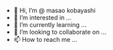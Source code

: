 - 👋 Hi, I’m @ masao kobayashi
- 👀 I’m interested in ...
- 🌱 I’m currently learning ...
- 💞️ I’m looking to collaborate on ...
- 📫 How to reach me ...

<!---
ko-bayashimasao/ko-bayashimasao is a ✨ special ✨ repository because its `README.md` (this file) appears on your GitHub profile.
You can click the Preview link to take a look at your changes.
--->
